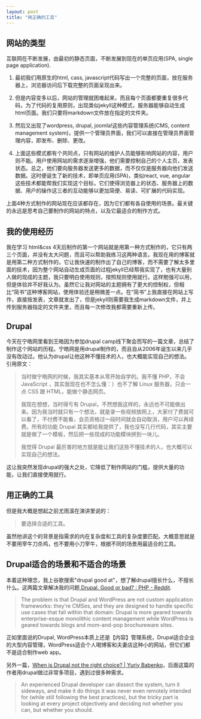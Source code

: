 ```yaml
---
layout: post
title: "用正确的工具"
---
```


## 网站的类型
互联网在不断发展，由最初的静态页面，不断发展到现在的单页应用(SPA, single page application).

 1. 最初我们用原生的html, cass, javascript代码写出一个完整的页面，放在服务器上，浏览器访问后下载完整的页面呈现出来。

 2. 但是内容变多以后，网站的管理就困难起来，而且每个页面都要重复很多代码，为了代码的复用原则，出现类似jekyll这种模式，服务器能够自动生成html页面。我们只要将markdown文件放在指定的文件夹。
 3. 然后又出现了wordpress, drupal, joomla!这些内容管理系统(CMS, content management system)，提供一个管理员界面，我们可以直接在管理员界面管理内容，即发布、删除、更改。
 4. 上面这些模式都有个共同点，只有网站的维护人员能够影响网站的内容，用户则不能。用户使用网站的需求逐渐增强，他们需要控制自己的个人主页，发表状态。总之，他们要向服务器发送更多的数据，而不仅仅是服务器向他们发送数据。这时便诞生了新的技术，即单页应用(SPA)，类似react, vue, angular这些技术都能帮我们实现这个目标，它们使得浏览器上的状态、服务器上的数据、用户的操作这三者的互动能够以更加简便、易读、可扩展的代码实现。

上面4种方式制作的网站现在应该都存在，因为它们都有各自使用的场景。最关键的永远是思考自己要制作的网站的特点，以及它最适合的制作方式。

## 我的使用经历
我在学习 html&css 4天后制作的第一个网站就是用第一种方式制作的，它只有两三个页面，并没有太大问题，而且可以帮助我练习这两种语言。我现在用的博客就是用第二种方式制作的，它让我快速的制作出了自己的博客，而不需要了解太多里面的技术，因为整个网站自动生成页面的过程jekyll已经帮我实现了，也有大量别人做的现成的主题，我只要明白使用规则，按照规则使用就行。这样勉强可以用，但是体验并不好我认为。虽然它让我对网站的主题拥有了更大的控制权，但相比“简书”这种博客网站，使用体验还是稍微差一点。在“简书”上我直接在网站上写作，直接按发表，文章就发出了，但是jekyll则需要我生成markdown文件，并上传到服务器指定的文件夹里，而且每一次修改我都需要重新上传。

## Drupal
今天在宁皓网里看到王皓因为参加drupal camp线下聚会而写的一篇文章，总结了制作这个网站的历程。宁皓网是用drupal制作的，而且自从2006年诞生以来几乎没有改动过。他认为drupal让他这种不懂技术的人，也大概能实现自己的想法。引用原文：

>当时做宁皓网的时候，我其实基本从零开始自学的。我不懂 PHP，不会 JavaScript ，其实我现在也不怎么懂：）也不了解 Linux 服务器，只会一点 CSS 跟 HTML，能做个静态网页。
>
>我现在想想，当时得亏有 Drupal，不然想我这样的，永远也不可能做出来。因为我当时就只有一个想法，就是录一些视频放网上，大家付了费就可以看了，不付费不能看，会员资格过一段时间就会自动取消，用户可以再续费。所有的功能 Drupal 其实都给我提供了，我也没写几行代码，其实主要就是做了一个模板，然后把一些现成的功能模块拼到一块儿。
>
>我觉得 Drupal 最厉害的地方就是能让我们这些不懂技术的人，也大概可以实现自己的想法。

这让我突然发现drupal的强大之处，它降低了制作网站的门槛，提供大量的功能，让我们直接使用就行。

## 用正确的工具
但是我大概是想起之前尤雨溪在演讲里说的：
>要选择合适的工具。

虽然他讲这个的背景是指需求的内在复杂度和工具的复杂度要匹配。大概意思就是不要用宰牛刀杀鸡，也不要用小刀宰牛，根据不同的场景用最适合的工具。

## Drupal适合的场景和不适合的场景
本着这种理念，我上谷歌搜索"drupal good at"，想了解drupal擅长什么，不擅长什么。这两篇文章解决我的问题,[Drupal. Good or bad? : PHP - Reddit](https://www.reddit.com/r/PHP/comments/2v2cnu/drupal_good_or_bad/).
>The problem is that Drupal and WordPress are not custom application frameworks: they're CMSes, and they are designed to handle specific use cases that fall within that domain: Drupal is more geared towards enterprise-esque monolithic content management while WordPress is geared towards blogs and mom-and-pop brochureware sites.

正如里面说的Drupal, WordPress本质上还是【内容】管理系统，Drupal适合企业的大型内容管理，WordPress适合个人喝博客和夫妻店这种小的网站，但它们都不是适合制作web app。

另外一篇，[When is Drupal not the right choice? | Yuriy Babenko](http://yuriybabenko.com/blog/when-drupal-not-right-choice)，后面这篇的作者用drupal做过非常多项目，遇到过很多种需求。
>An experienced Drupal developer can dissect the system, turn it sideways, and make it do things it was never even remotely intended for (while still following the best practices), but the tricky part is looking at every project objectively and deciding not whether you can, but whether you should.

